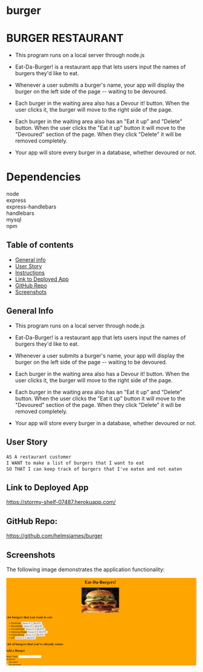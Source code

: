 # burger

BURGER RESTAURANT
===============
* This program runs on a local server through node.js

* Eat-Da-Burger! is a restaurant app that lets users input the names of burgers they'd like to eat.

* Whenever a user submits a burger's name, your app will display the burger on the left side of the page -- waiting to be devoured.

* Each burger in the waiting area also has a Devour it! button. When the user clicks it, the burger will move to the right side of the page.

* Each burger in the waiting area also has an "Eat it up" and "Delete" button. When the user clicks the "Eat it up" button it will move to the "Devoured" section of the page.  When they click "Delete" it will be removed completely.

* Your app will store every burger in a database, whether devoured or not.

Dependencies
===============
node  
express  
express-handlebars  
handlebars  
mysql  
npm


## Table of contents
* [General info](#general-info)  
* [User Story](#user-story)  
* [Instructions](#instructions)  
* [Link to Deployed App](#link-to-deployed-app)  
* [GitHub Repo](#github-repo)
* [Screenshots](#screenshots) 

## General Info
* This program runs on a local server through node.js

* Eat-Da-Burger! is a restaurant app that lets users input the names of burgers they'd like to eat.

* Whenever a user submits a burger's name, your app will display the burger on the left side of the page -- waiting to be devoured.

* Each burger in the waiting area also has a Devour it! button. When the user clicks it, the burger will move to the right side of the page.

* Each burger in the waiting area also has an "Eat it up" and "Delete" button. When the user clicks the "Eat it up" button it will move to the "Devoured" section of the page.  When they click "Delete" it will be removed completely.

* Your app will store every burger in a database, whether devoured or not.

## User Story

```
AS A restaurant customer
I WANT to make a list of burgers that I want to eat
SO THAT I can keep track of burgers that I've eaten and not eaten
```

## Link to Deployed App
https://stormy-shelf-07487.herokuapp.com/

## GitHub Repo:
https://github.com/helmsjames/burger

## Screenshots
The following image demonstrates the application functionality:

![Eat-Da-Burger!](./public/img/Burger.png)
